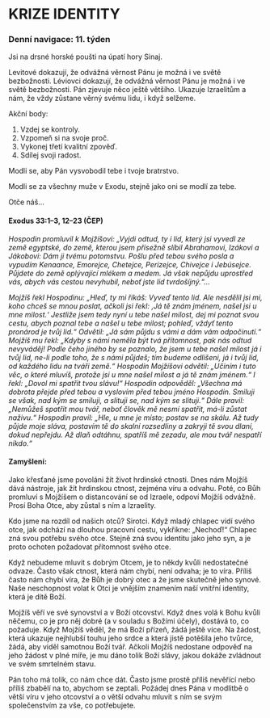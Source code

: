 # KRIZE IDENTITY

### Denní navigace: 11. týden

Jsi na drsné horské poušti na úpatí hory Sinaj.

Levitové dokazují, že odvážná věrnost Pánu je možná i ve světě bezbožnosti. Léviovci dokazují, že odvážná věrnost Pánu je možná i ve světě bezbožnosti. Pán zjevuje něco ještě většího. Ukazuje Izraelitům a nám, že vždy zůstane věrný svému lidu, i když selžeme.

Akční body:
1. Vzdej se kontroly.
2. Vzpomeň si na svoje proč.
3. Vykonej třetí kvalitní zpověď.
4. Sdílej svoji radost.

Modli se, aby Pán vysvobodil tebe i tvoje bratrstvo.

Modli se za všechny muže v Exodu, stejně jako oni se modlí za tebe.

Otče náš...

#### Exodus 33:1–3, 12–23 (ČEP)
*Hospodin promluvil k Mojžíšovi: „Vyjdi odtud, ty i lid, který jsi vyvedl ze země egyptské, do země, kterou jsem přísežně slíbil Abrahamovi, Izákovi a Jákobovi: Dám ji tvému potomstvu. Pošlu před tebou svého posla a vypudím Kenaance, Emorejce, Chetejce, Perizejce, Chivejce i Jebúsejce. Půjdete do země oplývající mlékem a medem. Já však nepůjdu uprostřed vás, abych vás cestou nevyhubil, neboť jste lid tvrdošíjný.“...*

*Mojžíš řekl Hospodinu: „Hleď, ty mi říkáš: Vyveď tento lid. Ale nesdělil jsi mi, koho chceš se mnou poslat, ačkoli jsi řekl: ‚Já tě znám jménem, našel jsi u mne milost.‘ Jestliže jsem tedy nyní u tebe našel milost, dej mi poznat svou cestu, abych poznal tebe a našel u tebe milost; pohleď, vždyť tento pronárod je tvůj lid.“ Odvětil: „Já sám půjdu s vámi a dám vám odpočinutí.“ Mojžíš mu řekl: „Kdyby s námi neměla být tvá přítomnost, pak nás odtud nevyváděj! Podle čeho jiného by se poznalo, že jsem u tebe našel milost já i tvůj lid, ne-li podle toho, že s námi půjdeš; tím budeme odlišeni, já i tvůj lid, od každého lidu na tváři země.“ Hospodin Mojžíšovi odvětil: „Učiním i tuto věc, o které mluvíš, protože jsi u mne našel milost a já tě znám jménem.“ I řekl: „Dovol mi spatřit tvou slávu!“ Hospodin odpověděl: „Všechna má dobrota přejde před tebou a vyslovím před tebou jméno Hospodin. Smiluji se však, nad kým se smiluji, a slituji se, nad kým se slituji.“ Dále pravil: „Nemůžeš spatřit mou tvář, neboť člověk mě nesmí spatřit, má-li zůstat naživu.“ Hospodin pravil: „Hle, u mne je místo; postav se na skálu. Až tudy půjde moje sláva, postavím tě do skalní rozsedliny a zakryji tě svou dlaní, dokud nepřejdu. Až dlaň odtáhnu, spatříš mě zezadu, ale mou tvář nespatří nikdo.“*

#### Zamyšlení:
Jako křesťané jsme povoláni žít život hrdinské ctnosti. Dnes nám Mojžíš dává nástroje, jak žít hrdinskou ctnost, zejména víru a odvahu. Poté, co Bůh promluví s Mojžíšem o distancování se od Izraele, odpoví Mojžíš odvážně. Prosí Boha Otce, aby zůstal s ním a Izraelity.

Kdo jsme na rozdíl od našich otců? Sirotci. Když mladý chlapec vidí svého otce, jak odchází na dlouhou pracovní cestu, vykřikne: „Nechoď!“ Chlapec zná svou potřebu svého otce. Stejně zná svou identitu jako jeho syn, a je proto ochoten požadovat přítomnost svého otce.

Když nebudeme mluvit s dobrým Otcem, je to někdy kvůli nedostatečné odvaze. Často však ctnost, která nám chybí, není odvaha; je to víra. Příliš často nám chybí víra, že Bůh je dobrý otec a že jsme skutečně jeho synové. Naše neschopnost volat k Otci je vnějším znamením naší vnitřní identity, která je dítě Boží.

Mojžíš věří ve své synovství a v Boží otcovství. Když dnes volá k Bohu kvůli něčemu, co je pro něj dobré (a v souladu s Božími účely), dostává to, co požaduje. Když Mojžíš věděl, že má Boží přízeň, žádá ještě více. Na žádost, která ukazuje nejhlubší touhu jeho srdce a která jistě potěšila jeho tvůrce, žádá, aby viděl samotnou Boží tvář. Ačkoli Mojžíš nedostane odpověď na jeho žádost v plné míře, je mu dáno tolik Boží slávy, jakou dokáže zvládnout ve svém smrtelném stavu.

Pán toho má tolik, co nám chce dát. Často jsme prostě příliš nevěřící nebo příliš zbabělí na to, abychom se zeptali. Požádej dnes Pána v modlitbě o větší víru v jeho otcovství a o větší odvahu mluvit s ním se svým společenstvím za vše, co potřebujete.
